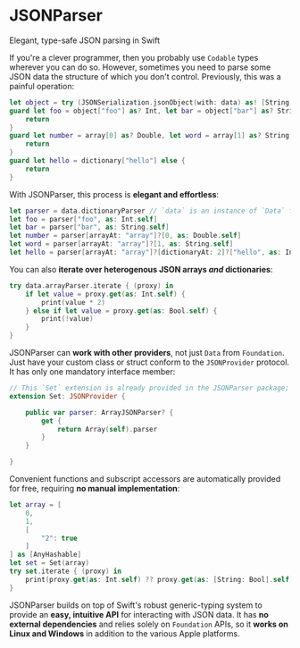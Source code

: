 # JSONParser
Elegant, type-safe JSON parsing in Swift

If you're a clever programmer, then you probably use `Codable` types wherever you can do so. However, sometimes you need to parse some JSON data the structure of which you don't control. Previously, this was a painful operation:

```swift
let object = try (JSONSerialization.jsonObject(with: data) as! [String: Any])
guard let foo = object["foo"] as? Int, let bar = object["bar"] as? String, let array = object["array"] as? [Any] else {
	return
}
guard let number = array[0] as? Double, let word = array[1] as? String, let dictionary = array[3] as? [String: Int] else {
	return
}
guard let hello = dictionary["hello"] else {
	return
}
```

With JSONParser, this process is **elegant and effortless**:

```swift
let parser = data.dictionaryParser // `data` is an instance of `Data` from `Foundation`
let foo = parser["foo", as: Int.self]
let bar = parser["bar", as: String.self]
let number = parser[arrayAt: "array"]?[0, as: Double.self]
let word = parser[arrayAt: "array"]?[1, as: String.self]
let hello = parser[arrayAt: "array"]?[dictionaryAt: 2]?["hello", as: Int.self]
```

You can also **iterate over heterogenous JSON arrays *and* dictionaries**:

```swift
try data.arrayParser.iterate { (proxy) in
	if let value = proxy.get(as: Int.self) {
		print(value * 2)
	} else if let value = proxy.get(as: Bool.self) {
		print(!value)
	}
}
```

JSONParser can **work with other providers**, not just `Data` from `Foundation`. Just have your custom class or struct conform to the `JSONProvider` protocol. It has only one mandatory interface member:

```swift
// This `Set` extension is already provided in the JSONParser package; use it as a guide for writing your own extensions for other types
extension Set: JSONProvider {

	public var parser: ArrayJSONParser? {
		get {
			return Array(self).parser
		}
	}

}
```

Convenient functions and subscript accessors are automatically provided for free, requiring **no manual implementation**:

```swift
let array = [
	0,
	1,
	[
		"2": true
	]
] as [AnyHashable]
let set = Set(array)
try set.iterate { (proxy) in
	print(proxy.get(as: Int.self) ?? proxy.get(as: [String: Bool].self)!)
}
```

JSONParser builds on top of Swift's robust generic-typing system to provide an **easy, intuitive API** for interacting with JSON data. It has **no external dependencies** and relies solely on `Foundation` APIs, so it **works on Linux and Windows** in addition to the various Apple platforms.
